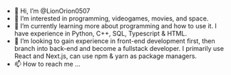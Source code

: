 - 👋 Hi, I’m @LionOrion0507
- 👀 I’m interested in programming, videogames, movies, and space.
- 🌱 I’m currently learning more about programming and how to use it. I have experience in Python, C++, SQL, Typescript & HTML.
- 💞️ I’m looking to gain experience in front-end development first, then branch into back-end and become a fullstack developer. I primarily use React and Next.js, can use npm & yarn as package managers.
- 📫 How to reach me ...

<!---
LionOrion0507/LionOrion0507 is a ✨ special ✨ repository because its `README.md` (this file) appears on your GitHub profile.
You can click the Preview link to take a look at your changes.
--->
